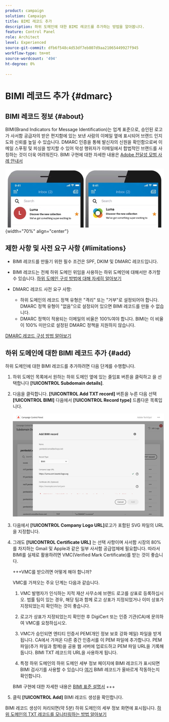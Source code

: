 ```yaml
---
product: campaign
solution: Campaign
title: BIMI 레코드 추가
description: 하위 도메인에 대한 BIMI 레코드를 추가하는 방법을 알아봅니다.
feature: Control Panel
role: Architect
level: Experienced
source-git-commit: dfb6f548c4d53df7eb807d9aa21065449927f945
workflow-type: tm+mt
source-wordcount: '494'
ht-degree: 0%

---
```



# BIMI 레코드 추가 {#dmarc}

## BIMI 레코드 정보 {#about}

BIMI(Brand Indicators for Message Identification)는 업계 표준으로, 승인된 로고가 사서함 공급자의 받은 편지함에 있는 보낸 사람의 이메일 옆에 표시되어 브랜드 인지도와 신뢰를 높일 수 있습니다. DMARC 인증을 통해 발신자의 신원을 확인함으로써 이메일 스푸핑 및 피싱을 방지할 수 있어 악성 행위자가 이메일에서 합법적인 브랜드를 사칭하는 것이 더욱 어려워진다. BIMI 구현에 대한 자세한 내용은 [Adobe 전달성 모범 사례 안내서](https://experienceleague.adobe.com/docs/deliverability-learn/deliverability-best-practice-guide/additional-resources/technotes/implement-bimi.html)

![](assets/bimi-example.png){width="70%" align="center"}

## 제한 사항 및 사전 요구 사항 {#limitations}

* BIMI 레코드를 만들기 위한 필수 조건은 SPF, DKIM 및 DMARC 레코드입니다.
* BIMI 레코드는 전체 하위 도메인 위임을 사용하는 하위 도메인에 대해서만 추가할 수 있습니다. [하위 도메인 구성 방법에 대해 자세히 알아보기](subdomains-branding.md#subdomain-delegation-methods)
* DMARC 레코드 사전 요구 사항:

   * 하위 도메인의 레코드 정책 유형은 &quot;격리&quot; 또는 &quot;거부&quot;로 설정되어야 합니다. DMARC 정책 유형이 &quot;없음&quot;으로 설정되어 있으면 BIMI 레코드를 만들 수 없습니다.
   * DMARC 정책이 적용되는 이메일의 비율은 100%여야 합니다. BIMI는 이 비율이 100% 미만으로 설정된 DMARC 정책을 지원하지 않습니다.

[DMARC 레코드 구성 방법 알아보기](dmarc.md)

## 하위 도메인에 대한 BIMI 레코드 추가 {#add}

하위 도메인에 대한 BIMI 레코드를 추가하려면 다음 단계를 수행합니다.

1. 하위 도메인 목록에서 원하는 하위 도메인 옆에 있는 줄임표 버튼을 클릭하고 을 선택합니다 **[!UICONTROL Subdomain details]**.

1. 다음을 클릭합니다. **[!UICONTROL Add TXT record]** 버튼을 누른 다음 선택 **[!UICONTROL BIMI]** 다음에서 **[!UICONTROL Record type]** 드롭다운 목록입니다.

   ![](assets/bimi-add.png)

1. 다음에서 **[!UICONTROL Company Logo URL]**&#x200B;로고가 포함된 SVG 파일의 URL을 지정합니다.

1. 그래도 **[!UICONTROL Certificate URL]** 는 선택 사항이며 사서함 시장의 80%를 차지하는 Gmail 및 Apple과 같은 일부 사서함 공급업체에 필요합니다. 따라서 BIMI를 실제로 활용하려면 VMC(Verified Mark Certificate)를 받는 것이 좋습니다.

   +++VMC를 받으려면 어떻게 해야 합니까?

   VMC를 가져오는 주요 단계는 다음과 같습니다.

   1. VMC 발행자가 인식하는 지적 재산 사무소에 브랜드 로고를 상표로 등록하십시오. 법률 팀이 있는 경우, 해당 팀과 함께 로고 상표가 지정되었거나 이미 상표가 지정되었는지 확인하는 것이 좋습니다.

   1. 로고가 상표가 지정되었는지 확인한 후 DigiCert 또는 인증 기관(CA)에 문의하여 VMC를 요청하십시오.

   1. VMC가 승인되면 엔티티 인증서 PEM(개인 정보 보호 강화 메일) 파일을 받게 됩니다. CA에서 가져온 다른 중간 인증서를 이 PEM 파일에 추가합니다. PEM 파일(추가 파일과 함께)을 공용 웹 서버에 업로드하고 PEM 파일 URL을 기록해 둡니다. BIMI TXT 레코드의 URL을 사용하게 됩니다.

   1. 특정 하위 도메인의 하위 도메인 세부 정보 페이지에 BIMI 레코드가 표시되면 BIMI 검사기를 사용할 수 있습니다 [여기](https://bimigroup.org/bimi-generator/) BIMI 레코드가 올바르게 작동하는지 확인합니다.

   BIMI 구현에 대한 자세한 내용은 [BIMI 표준 설명서](https://bimigroup.org/implementation-guide/)
+++

1. 클릭 **[!UICONTROL Add]** BIMI 레코드 생성을 확인합니다.

BIMI 레코드 생성이 처리되면(약 5분) 하위 도메인의 세부 정보 화면에 표시됩니다. [하위 도메인의 TXT 레코드를 모니터링하는 방법 알아보기](gs-txt-records.md#monitor)
